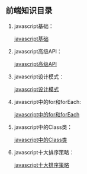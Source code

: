 ## 前端知识目录

1. javascript基础：

   [javascript基础](https://github.com/Aertes/learning_markdown/blob/main/javascript%E5%9F%BA%E7%A1%80.md)

2. javascript高级API：

   [javascript高级API](https://github.com/Aertes/learning_markdown/blob/main/javascript%E9%AB%98%E7%BA%A7API.md)

3. javascript设计模式：

   [javascript设计模式](https://github.com/Aertes/learning_markdown/blob/main/javaScript%E8%AE%BE%E8%AE%A1%E6%A8%A1%E5%BC%8F.md)
   
3. javascript中的for和forEach:

   [javascript中的for和forEach](https://github.com/Aertes/learning_markdown/blob/main/javascript%E4%B8%AD%E7%9A%84for%E5%92%8CforEach.md)
   
5. javascript中的Class类：

   [javascript中的Class类](https://github.com/Aertes/learning_markdown/blob/main/javascript中的Class类.md)
   
5. javascript十大排序策略：

   [javascript十大排序策略](https://github.com/Aertes/learning_markdown/commit/3ff440383b6fa229068bb2b62073d6528afd48f0)

